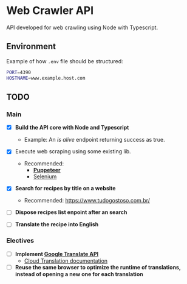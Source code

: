 # Web Crawler API

API developed for web crawling using Node with Typescript.

## Environment
Example of how ```.env``` file should be structured:
```sh
PORT=4390
HOSTNAME=www.example.host.com
```

## TODO

### Main

  - [x] **Build the API core with Node and Typescript**
    - Example: An *is alive* endpoint returning success as true.
  - [x] Execute web scraping using some existing lib.
    - Recommended: 
      - **[Puppeteer](https://www.npmjs.com/package/puppeteer)**
      - [Selenium](https://www.npmjs.com/package/selenium-webdriver)
  - [x] **Search for recipes by title on a website**
    - Recommended: https://www.tudogostoso.com.br/
  - [ ] **Dispose recipes list enpoint after an search**
  - [ ] **Translate the recipe into English**


### Electives

- [ ] **Implement [Google Translate API](https://cloud.google.com/translate#section-6)**
  - [Cloud Translation documentation](https://cloud.google.com/translate/docs)
- [ ] **Reuse the same browser to optimize the runtime of translations, instead of opening a new one for each translation**